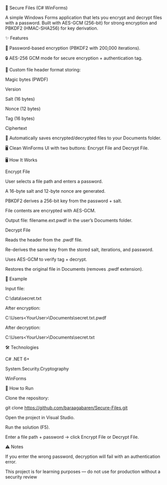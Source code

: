 🔐 Secure Files (C# WinForms)

A simple Windows Forms application that lets you encrypt and decrypt files with a password.
Built with AES-GCM (256-bit) for strong encryption and PBKDF2 (HMAC-SHA256) for key derivation.

✨ Features

🔑 Password-based encryption (PBKDF2 with 200,000 iterations).

🔒 AES-256 GCM mode for secure encryption + authentication tag.

📝 Custom file header format storing:

Magic bytes (PWDF)

Version

Salt (16 bytes)

Nonce (12 bytes)

Tag (16 bytes)

Ciphertext

📂 Automatically saves encrypted/decrypted files to your Documents folder.

🖥️ Clean WinForms UI with two buttons: Encrypt File and Decrypt File.

🖥️ How It Works

Encrypt File

User selects a file path and enters a password.

A 16-byte salt and 12-byte nonce are generated.

PBKDF2 derives a 256-bit key from the password + salt.

File contents are encrypted with AES-GCM.

Output file: filename.ext.pwdf in the user’s Documents folder.

Decrypt File

Reads the header from the .pwdf file.

Re-derives the same key from the stored salt, iterations, and password.

Uses AES-GCM to verify tag + decrypt.

Restores the original file in Documents (removes .pwdf extension).

📂 Example

Input file:

C:\data\secret.txt


After encryption:

C:\Users\<YourUser>\Documents\secret.txt.pwdf


After decryption:

C:\Users\<YourUser>\Documents\secret.txt

🛠️ Technologies

C# .NET 6+

System.Security.Cryptography

WinForms

🚀 How to Run

Clone the repository:

git clone https://github.com/baraagabaren/Secure-Files.git


Open the project in Visual Studio.

Run the solution (F5).

Enter a file path + password → click Encrypt File or Decrypt File.

⚠️ Notes

If you enter the wrong password, decryption will fail with an authentication error.

This project is for learning purposes — do not use for production without a security review
